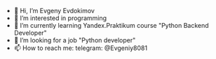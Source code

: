 - 👋 Hi, I’m Evgeny Evdokimov
- 👀 I’m interested in programming
- 🌱 I’m currently learning Yandex.Praktikum course "Python Backend Developer"
- 💞️ I’m looking for a job "Python developer"
- 📫 How to reach me:
        telegram: @Evgeniy8081


